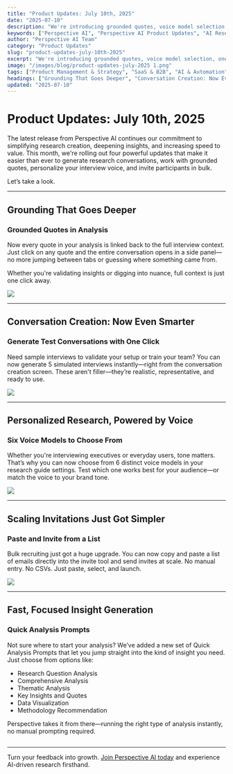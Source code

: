```yaml
---
title: "Product Updates: July 10th, 2025"
date: "2025-07-10"
description: "We're introducing grounded quotes, voice model selection, one-click test conversations, bulk participant invites, and quick-start analysis prompts to make research faster and more powerful than ever."
keywords: ["Perspective AI", "Perspective AI Product Updates", "AI Research Tools", "Grounded Quotes", "Voice Model Selection", "Quick Analysis Prompts", "Bulk Invite Participants", "Test Conversations", "AI in Research", "AI-Powered Analysis"]
author: "Perspective AI Team"
category: "Product Updates"
slug: "product-updates-july-10th-2025"
excerpt: "We're introducing grounded quotes, voice model selection, one-click test conversations, bulk participant invites, and quick-start analysis prompts to make research faster and more powerful than ever."
image: "/images/blog/product-updates-july-2025 1.png"
tags: ["Product Management & Strategy", "SaaS & B2B", "AI & Automation"]
headings: ["Grounding That Goes Deeper", "Conversation Creation: Now Even Smarter", "Personalized Research, Powered by Voice", "Scaling Invitations Just Got Simpler", "Fast, Focused Insight Generation"]
updated: "2025-07-10"
---
```


# Product Updates: July 10th, 2025

The latest release from Perspective AI continues our commitment to simplifying research creation, deepening insights, and increasing speed to value. This month, we're rolling out four powerful updates that make it easier than ever to generate research conversations, work with grounded quotes, personalize your interview voice, and invite participants in bulk.

Let’s take a look.

---

## Grounding That Goes Deeper

### Grounded Quotes in Analysis
Now every quote in your analysis is linked back to the full interview context. Just click on any quote and the entire conversation opens in a side panel—no more jumping between tabs or guessing where something came from.

Whether you're validating insights or digging into nuance, full context is just one click away.

<img src="/images/blog/grounding-feature.gif">

---

## Conversation Creation: Now Even Smarter

### Generate Test Conversations with One Click
Need sample interviews to validate your setup or train your team? You can now generate 5 simulated interviews instantly—right from the conversation creation screen. These aren't filler—they’re realistic, representative, and ready to use.

<img src="/images/blog/test-conversations-feature.gif">

---

## Personalized Research, Powered by Voice

### Six Voice Models to Choose From
Whether you're interviewing executives or everyday users, tone matters. That’s why you can now choose from 6 distinct voice models in your research guide settings. Test which one works best for your audience—or match the voice to your brand tone.

<img src="/images/blog/voice-choice-feature.gif">

---

## Scaling Invitations Just Got Simpler

### Paste and Invite from a List
Bulk recruiting just got a huge upgrade. You can now copy and paste a list of emails directly into the invite tool and send invites at scale. No manual entry. No CSVs. Just paste, select, and launch.

<img src="/images/blog/send-to-list-feature.gif">

---

## Fast, Focused Insight Generation

### Quick Analysis Prompts
Not sure where to start your analysis? We’ve added a new set of Quick Analysis Prompts that let you jump straight into the kind of insight you need. Just choose from options like:

- Research Question Analysis  
- Comprehensive Analysis  
- Thematic Analysis  
- Key Insights and Quotes  
- Data Visualization  
- Methodology Recommendation  

Perspective takes it from there—running the right type of analysis instantly, no manual prompting required.

<img src="">

---

Turn your feedback into growth. [Join Perspective AI today](https://getperspective.ai/signup?utm_source=blog&utm_content=product-updates-july-10th-2025) and experience AI-driven research firsthand. 